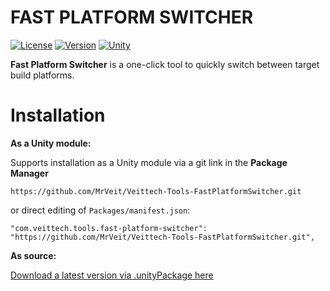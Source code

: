 #  FAST PLATFORM SWITCHER
[![License](https://img.shields.io/github/license/mrveit/veittech-tools-FastPlatformSwitcher?color=318CE7&style=flat-square)](LICENSE)
[![Version](https://img.shields.io/github/package-json/v/mrveit/veittech-tools-FastPlatformSwitcher?color=318CE7&style=flat-square)](package.json)
[![Unity](https://img.shields.io/badge/Unity-2020.3+-2296F3.svg?color=318CE7&style=flat-square)](https://unity.com/releases/editor/archive)

**Fast Platform Switcher** is a one-click tool to quickly switch between target build platforms.

# Installation

**As a Unity module:**

Supports installation as a Unity module via a git link in the **Package Manager**
```
https://github.com/MrVeit/Veittech-Tools-FastPlatformSwitcher.git
```
or direct editing of `Packages/manifest.json`:
```
"com.veittech.tools.fast-platform-switcher": "https://github.com/MrVeit/Veittech-Tools-FastPlatformSwitcher.git",
```
**As source:**

[Download a latest version via .unityPackage here](https://github.com/MrVeit/Veittech-Tools-FastPlatformSwitcher/releases)
